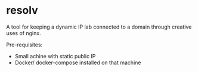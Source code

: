 # resolv
A tool for keeping a dynamic IP lab connected to a domain through creative uses of nginx.

Pre-requisites:
- Small achine with static public IP
- Docker/ docker-compose installed on that machine
